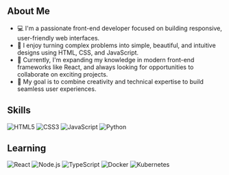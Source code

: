 ## About Me

- 💻 I'm a passionate front-end developer focused on building responsive, user-friendly web interfaces.
- 🎨 I enjoy turning complex problems into simple, beautiful, and intuitive designs using HTML, CSS, and JavaScript.
- 🚀 Currently, I'm expanding my knowledge in modern front-end frameworks like React, and always looking for opportunities to collaborate on exciting projects.
- 🌟 My goal is to combine creativity and technical expertise to build seamless user experiences.



## Skills

<p align="left">
  <img src="https://img.icons8.com/color/48/000000/html-5.png" alt="HTML5" title="HTML5"/>
  <img src="https://img.icons8.com/color/48/000000/css3.png" alt="CSS3" title="CSS3"/>
  <img src="https://img.icons8.com/color/48/000000/javascript.png" alt="JavaScript" title="JavaScript"/>
  <img src="https://img.icons8.com/color/48/000000/python.png" alt="Python" title="Python"/>
</p>

## Learning

<p align="left">
  <img src="https://img.icons8.com/color/48/000000/react-native.png" alt="React" title="React"/>
  <img src="https://img.icons8.com/color/48/000000/nodejs.png" alt="Node.js" title="Node.js"/>
  <img src="https://img.icons8.com/color/48/000000/typescript.png" alt="TypeScript" title="TypeScript"/>
  <img src="https://img.icons8.com/color/48/000000/docker.png" alt="Docker" title="Docker"/>
  <img src="https://img.icons8.com/color/48/000000/kubernetes.png" alt="Kubernetes" title="Kubernetes"/>
</p>

